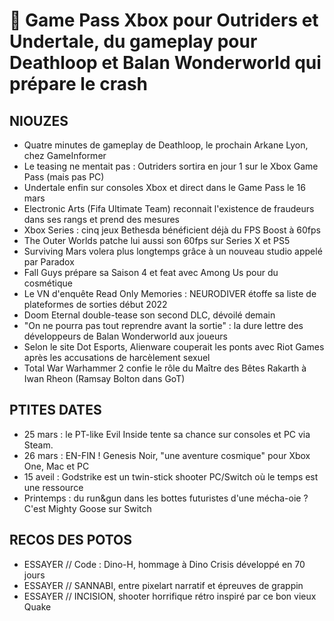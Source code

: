 # 🥐 Game Pass Xbox pour Outriders et Undertale, du gameplay pour Deathloop et Balan Wonderworld qui prépare le crash

## NIOUZES

- Quatre minutes de gameplay de Deathloop, le prochain Arkane Lyon, chez GameInformer
- Le teasing ne mentait pas : Outriders sortira en jour 1 sur le Xbox Game Pass (mais pas PC)
- Undertale enfin sur consoles Xbox et direct dans le Game Pass le 16 mars
- Electronic Arts (Fifa Ultimate Team) reconnait l'existence de fraudeurs dans ses rangs et prend des mesures
- Xbox Series : cinq jeux Bethesda bénéficient déjà du FPS Boost à 60fps
- The Outer Worlds patche lui aussi son 60fps sur Series X et PS5
- Surviving Mars volera plus longtemps grâce à un nouveau studio appelé par Paradox
- Fall Guys prépare sa Saison 4 et feat avec Among Us pour du cosmétique
- Le VN d'enquête Read Only Memories : NEURODIVER étoffe sa liste de plateformes de sorties début 2022
- Doom Eternal double-tease son second DLC, dévoilé demain
- "On ne pourra pas tout reprendre avant la sortie" : la dure lettre des développeurs de Balan Wonderworld aux joueurs
- Selon le site Dot Esports, Alienware couperait les ponts avec Riot Games après les accusations de harcèlement sexuel
- Total War Warhammer 2 confie le rôle du Maître des Bêtes Rakarth à Iwan Rheon (Ramsay Bolton dans GoT)

## PTITES DATES

- 25 mars : le PT-like Evil Inside tente sa chance sur consoles et PC via Steam.
- 26 mars : EN-FIN ! Genesis Noir, "une aventure cosmique" pour Xbox One, Mac et PC
- 15 aveil : Godstrike est un twin-stick shooter PC/Switch où le temps est une ressource
- Printemps : du run&gun dans les bottes futuristes d'une mécha-oie ? C'est Mighty Goose sur Switch

## RECOS DES POTOS

- ESSAYER // Code : Dino-H, hommage à Dino Crisis développé en 70 jours
- ESSAYER // SANNABI, entre pixelart narratif et épreuves de grappin
- ESSAYER // INCISION, shooter horrifique rétro inspiré par ce bon vieux Quake
